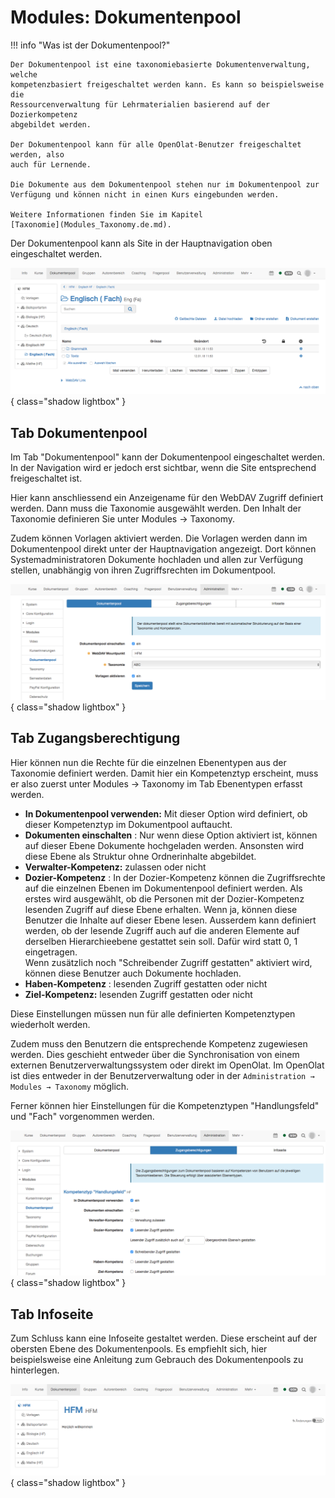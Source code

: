 # Modules: Dokumentenpool

!!! info "Was ist der Dokumentenpool?"

	Der Dokumentenpool ist eine taxonomiebasierte Dokumentenverwaltung, welche
	kompetenzbasiert freigeschaltet werden kann. Es kann so beispielsweise die
	Ressourcenverwaltung für Lehrmaterialien basierend auf der Dozierkompetenz
	abgebildet werden.
	
	Der Dokumentenpool kann für alle OpenOlat-Benutzer freigeschaltet werden, also
	auch für Lernende.
	
	Die Dokumente aus dem Dokumentenpool stehen nur im Dokumentenpool zur
	Verfügung und können nicht in einen Kurs eingebunden werden.
	
	Weitere Informationen finden Sie im Kapitel
	[Taxonomie](Modules_Taxonomy.de.md).

Der Dokumentenpool kann als Site in der Hauptnavigation oben eingeschaltet
werden.

![](assets/Dokumentenpool_beispiel_DE.png){ class="shadow lightbox" }

## Tab Dokumentenpool

Im Tab "Dokumentenpool" kann der Dokumentenpool eingeschaltet werden. In der
Navigation wird er jedoch erst sichtbar, wenn die Site entsprechend
freigeschaltet ist.

Hier kann anschliessend ein Anzeigename für den WebDAV Zugriff definiert
werden. Dann muss die Taxonomie ausgewählt werden. Den Inhalt der Taxonomie
definieren Sie unter Modules → Taxonomy.

Zudem können Vorlagen aktiviert werden. Die Vorlagen werden dann im
Dokumentenpool direkt unter der Hauptnavigation angezeigt. Dort können
Systemadministratoren Dokumente hochladen und allen zur Verfügung stellen,
unabhängig von ihren Zugriffsrechten im Dokumentpool.

![](assets/Dokumentenpool_DE.png){ class="shadow lightbox" }

## Tab Zugangsberechtigung

Hier können nun die Rechte für die einzelnen Ebenentypen aus der Taxonomie
definiert werden. Damit hier ein Kompetenztyp erscheint, muss er also zuerst
unter Modules → Taxonomy im Tab Ebenentypen erfasst werden.

  

  * **In Dokumentenpool verwenden:** Mit dieser Option wird definiert, ob dieser Kompetenztyp im Dokumentpool auftaucht.
  *  **Dokumenten einschalten** : Nur wenn diese Option aktiviert ist, können auf dieser Ebene Dokumente hochgeladen werden. Ansonsten wird diese Ebene als Struktur ohne Ordnerinhalte abgebildet. 
  *  **Verwalter-Kompetenz:** zulassen oder nicht  
  *  **Dozier-Kompetenz** : In der Dozier-Kompetenz können die Zugriffsrechte auf die einzelnen Ebenen im Dokumentenpool definiert werden. Als erstes wird ausgewählt, ob die Personen mit der Dozier-Kompetenz lesenden Zugriff auf diese Ebene erhalten. Wenn ja, können diese Benutzer die Inhalte auf dieser Ebene lesen. Ausserdem kann definiert werden, ob der lesende Zugriff auch auf die anderen Elemente auf derselben Hierarchieebene gestattet sein soll. Dafür wird statt 0, 1 eingetragen.  
Wenn zusätzlich noch "Schreibender Zugriff gestatten" aktiviert wird, können
diese Benutzer auch Dokumente hochladen.  
  *  **Haben-Kompetenz** : lesenden Zugriff gestatten oder nicht  
  *  **Ziel-Kompetenz:** lesenden Zugriff gestatten oder nicht  

  

Diese Einstellungen müssen nun für alle definierten Kompetenztypen wiederholt
werden.

Zudem muss den Benutzern die entsprechende Kompetenz zugewiesen werden. Dies
geschieht entweder über die Synchronisation von einem externen
Benutzerverwaltungssystem oder direkt im OpenOlat. Im OpenOlat ist dies
entweder in der Benutzerverwaltung oder in der `Administration → Modules →
Taxonomy` möglich.

  

Ferner können hier Einstellungen für die Kompetenztypen "Handlungsfeld" und
"Fach" vorgenommen werden.

![](assets/Dokumentenpool_Zugangsberechtigung_DE.png){ class="shadow lightbox" }

## Tab Infoseite

Zum Schluss kann eine Infoseite gestaltet werden. Diese erscheint auf der
obersten Ebene des Dokumentenpools. Es empfiehlt sich, hier beispielsweise
eine Anleitung zum Gebrauch des Dokumentenpools zu hinterlegen.

![](assets/Dokumentenpool_Infoseite.png){ class="shadow lightbox" }


